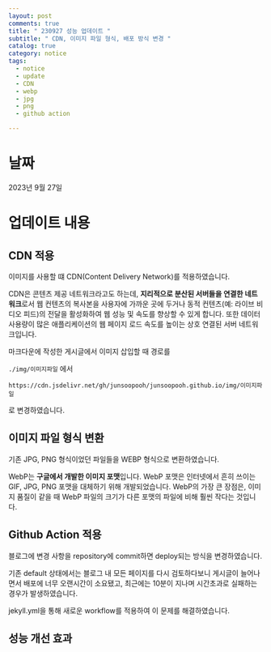 ```yaml
---
layout: post
comments: true
title: " 230927 성능 업데이트 "
subtitle: " CDN, 이미지 파일 형식, 배포 방식 변경 "
catalog: true
category: notice
tags:
  - notice
  - update
  - CDN
  - webp
  - jpg
  - png
  - github action

---
```


# 날짜

2023년 9월 27일

# 업데이트 내용

## CDN 적용

이미지를 사용할 떄 CDN(Content Delivery Network)를 적용하였습니다. 

CDN은 콘텐츠 제공 네트워크라고도 하는데, **지리적으로 분산된 서버들을 연결한 네트워크**로서 웹 컨텐츠의 복사본을 사용자에 가까운 곳에 두거나 동적 컨텐츠(예: 라이브 비디오 피드)의 전달을 활성화하여 웹 성능 및 속도를 향상할 수 있게 합니다. 또한 데이터 사용량이 많은 애플리케이션의 웹 페이지 로드 속도를 높이는 상호 연결된 서버 네트워크입니다.

마크다운에 작성한 게시글에서 이미지 삽입할 때 경로를

`./img/이미지파일` 에서

`https://cdn.jsdelivr.net/gh/junsoopooh/junsoopooh.github.io/img/이미지파일`

로 변경하였습니다.

## 이미지 파일 형식 변환

기존 JPG, PNG 형식이었던 파일들을 WEBP 형식으로 변환하였습니다.

WebP는 **구글에서 개발한 이미지 포맷**입니다. WebP 포맷은 인터넷에서 흔히 쓰이는 GIF, JPG, PNG 포맷을 대체하기 위해 개발되었습니다. WebP의 가장 큰 장점은, 이미지 품질이 같을 때 WebP 파일의 크기가 다른 포맷의 파일에 비해 훨씬 작다는 것입니다.

## Github Action 적용

블로그에 변경 사항을 repository에 commit하면 deploy되는 방식을 변경하였습니다.

기존 default 상태에서는 블로그 내 모든 페이지를 다시 검토하다보니 게시글이 늘어나면서 배포에 너무 오랜시간이 소요됐고, 최근에는 10분이 지나며 시간초과로 실패하는 경우가 발생하였습니다.

jekyll.yml을 통해 새로운 workflow를 적용하여 이 문제를 해결하였습니다.

## 성능 개선 효과



